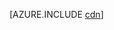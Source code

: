 <properties 
	pageTitle="How to use CDN - Azure feature guide" 
	description="Learn how to use the Azure Content Delivery Network (CDN) to deliver high-bandwidth content by caching blobs and static content." 
	services="cdn" 
	documentationCenter=".net" 
	authors="" 
	manager="dwrede" 
	editor=""/>

<tags 
	ms.service="cdn" 
	ms.workload="tbd" 
	ms.tgt_pltfrm="na" 
	ms.devlang="na" 
	ms.topic="article" 
	ms.date="11/25/2014" 
	ms.author="akucer"/>





[AZURE.INCLUDE [cdn](../includes/cdn.md)]
